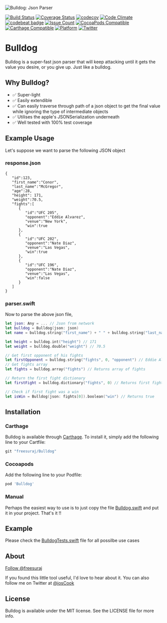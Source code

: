 ![Bulldog: Json Parser](https://raw.githubusercontent.com/freesuraj/Bulldog/master/Assets/logo.png)

[![Build Status](https://travis-ci.org/freesuraj/Bulldog.svg?branch=master)](https://travis-ci.org/freesuraj/Bulldog)
[![Coverage Status](https://coveralls.io/repos/github/freesuraj/Bulldog/badge.svg?branch=master)](https://coveralls.io/github/freesuraj/Bulldog?branch=master)
[![codecov](https://codecov.io/gh/freesuraj/Bulldog/branch/master/graph/badge.svg)](https://codecov.io/gh/freesuraj/Bulldog)
[![Code Climate](https://codeclimate.com/github/freesuraj/Bulldog/badges/gpa.svg)](https://codeclimate.com/github/freesuraj/Bulldog)
[![codebeat badge](https://codebeat.co/badges/b009ba3f-092c-49df-861c-d9f2e758e9e6)](https://codebeat.co/projects/github-com-freesuraj-bulldog)
[![Issue Count](https://codeclimate.com/github/freesuraj/Bulldog/badges/issue_count.svg)](https://codeclimate.com/github/freesuraj/Bulldog)
[![CocoaPods Compatible](https://img.shields.io/cocoapods/v/Bulldog.svg)](http://cocoadocs.org/docsets/Bulldog/)
[![Carthage Compatible](https://img.shields.io/badge/Carthage-compatible-4BC51D.svg?style=flat)](https://github.com/Carthage/Carthage)
[![Platform](https://img.shields.io/cocoapods/p/Bulldog.svg?style=flat)](http://cocoadocs.org/docsets/Bulldog)
[![Twitter](https://img.shields.io/badge/twitter-@iosCook-blue.svg?style=flat)](http://twitter.com/iosCook)

# Bulldog
Bulldog is a super-fast json parser that will keep attacking until it gets the value you desire, or you give up. Just like a bulldog.

## Why Bulldog?

- ✅ Super-light
- ✅ Easily extendible
- ✅ Can easily traverse through path of a json object to get the final value while ignoring the type of intermediate objects
- ✅ Utilises the apple's JSONSerialization underneath
- ✅ Well tested with 100% test coverage

## Example Usage

Let's suppose we want to parse the following JSON object

### response.json

```
{
   "id":123,
   "first_name":"Conor",
   "last_name":"McGregor",
   "age":28,
   "height": 171,
   "weight":70.5,
   "fights":[
      {
         "id":"UFC 205",
         "opponent":"Eddie Alvarez",
         "venue":"New York",
         "win":true
      },
      {
         "id":"UFC 202",
         "opponent":"Nate Diaz",
         "venue":"Las Vegas",
         "win":true
      },
      {
         "id":"UFC 196",
         "opponent":"Nate Diaz",
         "venue":"Las Vegas",
         "win":false
      }
   ]
}
```

### parser.swift

Now to parse the above json file,

```swift
let json: Any = ... // Json from network
let bulldog = Bulldog(json: json)
let name = bulldog.string("first_name") + " " + bulldog.string("last_name") // Conor McGregor

let height = bulldog.int("height") // 171
let weight = bulldog.double("weight") // 70.5

// Get first opponent of his fights
let firstOpponent = bulldog.string("fights", 0, "opponent") // Eddie Alvarez
// Get fights array
let fights = bulldog.array("fights") // Returns array of fights

// Return the first fight dictionary
let firstFight = bulldog.dictionary("fights", 0) // Returns first fight dictionary

// Check if first fight was a win
let isWin = Bulldog(json: fights[0]).boolean("win") // Returns true

```

## Installation

### Carthage
Bulldog is available through [Carthage](https://github.com/Carthage/Carthage). To install
it, simply add the following line to your Cartfile:

```ruby
git "freesuraj/Bulldog"
```

### Cocoapods
Add the following line to your Podfile:
```ruby
pod 'Bulldog'
```
### Manual
Perhaps the easiest way to use is to just copy the file [Bulldog.swift](https://github.com/freesuraj/Bulldog/blob/master/Source/Bulldog.swift) and put it in your project. That's it !!

## Example

Please check the [BulldogTests.swift](https://github.com/freesuraj/Bulldog/blob/master/Tests/BulldogTests.swift) file for all possilbe use cases

## About

<!-- Place this tag where you want the button to render. -->
<a class="github-button" href="https://github.com/freesuraj" data-style="mega" data-count-href="/freesuraj/followers" data-count-api="/users/freesuraj#followers" data-count-aria-label="# followers on GitHub" aria-label="Follow @freesuraj on GitHub">Follow @freesuraj</a>

If you found this little tool useful, I'd love to hear about it. You can also follow me on Twitter at [@iosCook](https://twitter.com/ioscook)


## License

Bulldog is available under the MIT license. See the LICENSE file for more info.


